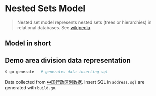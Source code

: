 # Nested Sets Model

>Nested set model represents nested sets (trees or hierarchies) in relational databases.
>See [wikipedia](https://en.wikipedia.org/wiki/Nested_set_model).

## Model in short

## Demo area division data representation

```sh
$ go generate   # generates data inserting sql 
```

Data collected from [中国行政区划数据](https://github.com/modood/Administrative-divisions-of-China). Insert SQL in `address.sql` are generated with `build.go`.